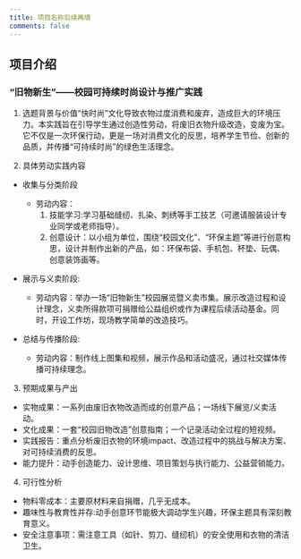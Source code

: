 ```yaml
---
title: 项目名称后续再填
comments: false
---
```


## 项目介绍

### “旧物新生”——校园可持续时尚设计与推广实践

1. 选题背景与价值“快时尚”文化导致衣物过度消费和废弃，造成巨大的环境压力。本实践旨在引导学生通过创造性劳动，将废旧衣物升级改造，变废为宝。它不仅是一次环保行动，更是一场对消费文化的反思，培养学生节俭、创新的品质，并传播“可持续时尚”的绿色生活理念。  

2. 具体劳动实践内容
  - 收集与分类阶段
    - 劳动内容：
      1. 技能学习:学习基础缝纫、扎染、刺绣等手工技艺（可邀请服装设计专业同学或老师指导）。  
      2. 创意设计：以小组为单位，围绕“校园文化”、“环保主题”等进行创意构思，设计并制作出新的产品，如：环保布袋、手机包、杯垫、玩偶、创意装饰画等。  

  - 展示与义卖阶段:
    - 劳动内容：举办一场“旧物新生”校园展览暨义卖市集。展示改造过程和设计理念，义卖所得款项可捐赠给公益组织或作为课程后续活动基金。同时，开设工作坊，现场教学简单的改造技巧。
  - 总结与传播阶段:
    - 劳动内容：制作线上图集和视频，展示作品和活动盛况，通过社交媒体传播可持续理念。
3. 预期成果与产出
  - 实物成果：一系列由废旧衣物改造而成的创意产品；一场线下展览/义卖活动。
  - 文化成果：一套“校园旧物改造”创意指南；一个记录活动全过程的短视频。
  - 实践报告：重点分析废旧衣物的环境impact、改造过程中的挑战与解决方案、对可持续消费的反思。
  - 能力提升：动手创造能力、设计思维、项目策划与执行能力、公益营销能力。
4. 可行性分析
  - 物料零成本：主要原材料来自捐赠，几乎无成本。
  - 趣味性与教育性并存:动手创意环节能极大调动学生兴趣，环保主题具有深刻教育意义。
  - 安全注意事项：需注意工具（如针、剪刀、缝纫机）的安全使用和衣物的清洁卫生。
